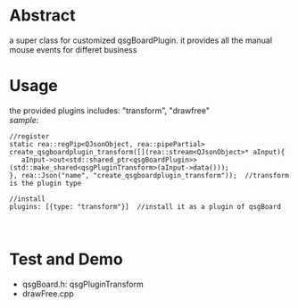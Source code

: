 # Abstract
a super class for customized qsgBoardPlugin. it provides all the manual mouse events for differet business

# Usage
the provided plugins includes: "transform", "drawfree"  
_sample_:  
```
//register
static rea::regPip<QJsonObject, rea::pipePartial> create_qsgboardplugin_transform([](rea::stream<QJsonObject>* aInput){
   aInput->out<std::shared_ptr<qsgBoardPlugin>>(std::make_shared<qsgPluginTransform>(aInput->data()));
}, rea::Json("name", "create_qsgboardplugin_transform"));  //transform is the plugin type

//install
plugins: [{type: "transform"}]  //install it as a plugin of qsgBoard
```  
</br>

# Test and Demo
* qsgBoard.h: qsgPluginTransform  
* drawFree.cpp
</br>